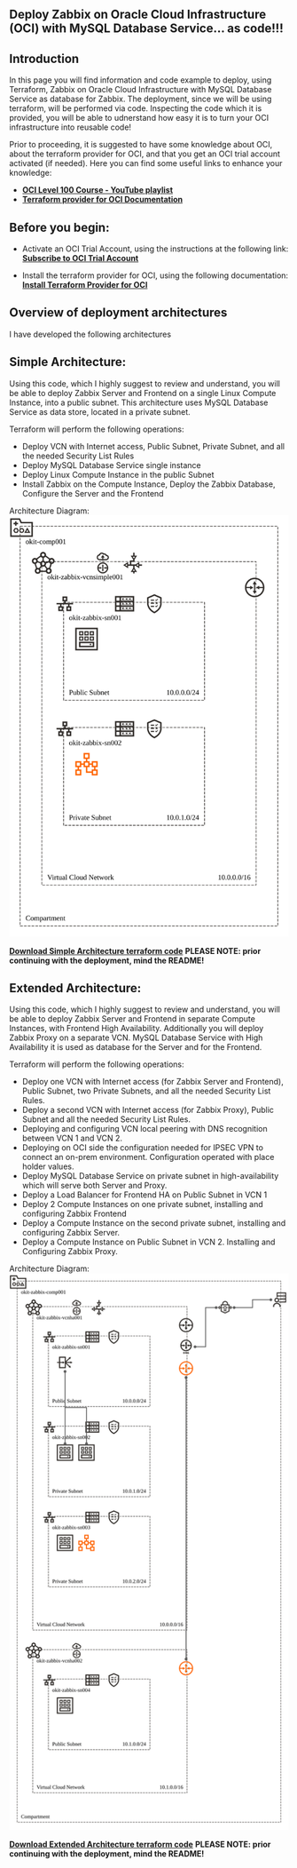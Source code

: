 ## Deploy Zabbix on Oracle Cloud Infrastructure (OCI) with MySQL Database Service... as code!!!

## Introduction

In this page you will find information and code example to deploy, using Terraform, Zabbix on Oracle Cloud Infrastructure with MySQL Database Service as database for Zabbix. 
The deployment, since we will be using terraform, will be performed via code. Inspecting the code which it is provided, you will be able to udnerstand how easy it is to turn your OCI infrastructure into reusable code!

Prior to proceeding, it is suggested to have some knowledge about OCI, about the terraform provider for OCI, and that you get an OCI trial account activated (if needed).
Here you can find some useful links to enhance your knowledge:
- **[OCI Level 100 Course - YouTube playlist](https://www.youtube.com/watch?v=BwANK1xJql8&list=PLgvLoiAxJHJ1IPdOvjUWxsU1BvFSXtGvB)**
- **[Terraform provider for OCI Documentation](https://registry.terraform.io/providers/hashicorp/oci/latest/docs)**

## Before you begin:
- Activate an OCI Trial Account, using the instructions at the following link:
**[Subscribe to OCI Trial Account](https://docs.oracle.com/en-us/iaas/Content/GSG/Tasks/signingup_topic-Sign_Up_for_Free_Oracle_Cloud_Promotion.htm)**

- Install the terraform provider for OCI, using the following documentation:
**[Install Terraform Provider for OCI](https://docs.oracle.com/en-us/iaas/Content/API/SDKDocs/terraforminstallation.htm)**


## Overview of deployment architectures

I have developed the following architectures

## Simple Architecture:
Using this code, which I highly suggest to review and understand, you will be able to deploy Zabbix Server and Frontend on a single Linux Compute Instance, into a public subnet. This architecture uses MySQL Database Service as data store, located in a private subnet.

Terraform will perform the following operations:
- Deploy VCN with Internet access, Public Subnet, Private Subnet, and all the needed Security List Rules
- Deploy MySQL Database Service single instance
- Deploy Linux Compute Instance in the public Subnet
- Install Zabbix on the Compute Instance, Deploy the Zabbix Database, Configure the Server and the Frontend

Architecture Diagram:
![](./images/simpleArch.svg)

**[Download Simple Architecture terraform code](./code/Zabbix_OCI_MDS_SimpleArch.zip)**
**PLEASE NOTE: prior continuing with the deployment, mind the README!**

## Extended Architecture:
Using this code, which I highly suggest to review and understand, you will be able to deploy Zabbix Server and Frontend in separate Compute Instances, with Frontend High Availability. Additionally you will deploy Zabbix Proxy on a separate VCN. MySQL Database Service with High Availability it is used as database for the Server and for the Frontend.

Terraform will perform the following operations:
- Deploy one VCN with Internet access (for Zabbix Server and Frontend), Public Subnet, two Private Subnets, and all the needed Security List Rules.
- Deploy a second VCN with Internet access (for Zabbix Proxy), Public Subnet and all the needed Security List Rules.
- Deploying and configuring VCN local peering with DNS recognition between VCN 1 and VCN 2.
- Deploying on OCI side the configuration needed for IPSEC VPN to connect an on-prem environment. Configuration operated with place holder values.
- Deploy MySQL Database Service on private subnet in high-availability which will serve both Server and Proxy.
- Deploy a Load Balancer for Frontend HA on Public Subnet in VCN 1
- Deploy 2 Compute Instances on one private subnet, installing and configuring Zabbix Frontend
- Deploy a Compute Instance on the second private subnet, installing and configuring Zabbix Server.
- Deploy a Compute Instance on Public Subnet in VCN 2. Installing and Configuring Zabbix Proxy.

Architecture Diagram:
![](./images/extendedArch.svg)

**[Download Extended Architecture terraform code](./code/Zabbix_OCI_MDS_ExtendedArch.zip)**
**PLEASE NOTE: prior continuing with the deployment, mind the README!**
